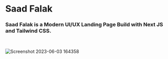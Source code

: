 # Saad Falak

### Saad Falak is a Modern UI/UX Landing Page Build with Next JS and Tailwind CSS.

<br/>

![Screenshot 2023-06-03 164358](https://github.com/ZainAli97/Hoobank-App/assets/131141179/053969c8-8dd4-41ed-8a44-40d0ff9a2250)
